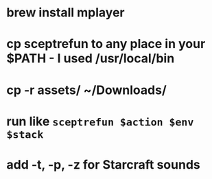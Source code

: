 # brew install mplayer
# cp sceptrefun to any place in your $PATH - I used /usr/local/bin
# cp -r assets/ ~/Downloads/

# run like `sceptrefun $action $env $stack`
# add -t, -p, -z for Starcraft sounds
